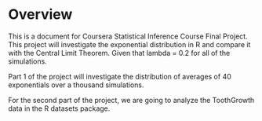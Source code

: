 # Overview
This is a document for Coursera Statistical Inference Course Final Project. This project will investigate the exponential distribution in R and compare it with the Central Limit Theorem. Given that lambda = 0.2 for all of the simulations. 

Part 1 of the project will investigate the distribution of averages of 40 exponentials over a thousand simulations.

For the second part of the project, we are going to analyze the ToothGrowth data in the R datasets package.
